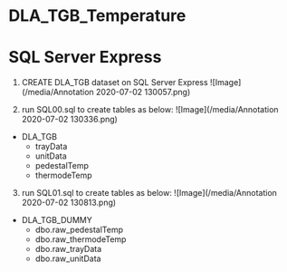 # DLA_TGB_Temperature

# SQL Server Express
1. CREATE DLA_TGB dataset on SQL Server Express
![Image](/media/Annotation 2020-07-02 130057.png)

2. run SQL00.sql to create tables as below:
![Image](/media/Annotation 2020-07-02 130336.png)
  - DLA_TGB
    - trayData
    - unitData
    - pedestalTemp
    - thermodeTemp
    
3. run SQL01.sql to create tables as below:
![Image](/media/Annotation 2020-07-02 130813.png)
  - DLA_TGB_DUMMY
    - dbo.raw_pedestalTemp
    - dbo.raw_thermodeTemp
    - dbo.raw_trayData
    - dbo.raw_unitData
    
